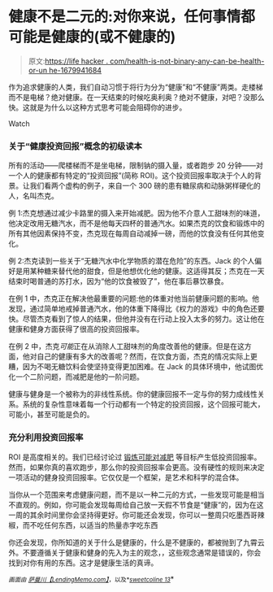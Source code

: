 # 健康不是二元的:对你来说，任何事情都可能是健康的(或不健康的)

> 原文:[https://life hacker . com/health-is-not-binary-any-can-be-health-or-un he-1679941684](https://lifehacker.com/health-is-not-binary-anything-can-be-healthy-or-unhe-1679941684)

作为追求健康的人类，我们自动习惯于将行为分为“健康”和“不健康”两类。走楼梯而不是电梯？绝对健康。在一天结束的时候吃奥利奥？绝对不健康，对吧？没那么快。这就是为什么以这种方式思考可能会阻碍你的进步。

Watch

### **关于“健康投资回报”概念的初级读本**

所有的活动——爬楼梯而不是坐电梯，限制钠的摄入量，或者跑步 20 分钟——对一个人的健康都有特定的“投资回报”(简称 ROI)。这个投资回报率取决于个人的背景。让我们看两个虚构的例子，来自一个 300 磅的患有糖尿病和动脉粥样硬化的人，名叫杰克。

例 1:杰克想通过减少卡路里的摄入来开始减肥。因为他不介意人工甜味剂的味道，他决定改用无糖汽水，而不是他每天四杯的普通汽水。如果杰克的饮食和锻炼中的所有其他因素保持不变，杰克现在每周自动减掉一磅，而他的饮食没有任何其他变化。

例 2:杰克读到一些关于“无糖汽水中化学物质的潜在危险”的东西。Jack 的个人偏好是用某种糖来替代他的甜食，但是他想优化他的健康。这适得其反；杰克在一天结束时喝普通的苏打水，因为“他的饮食被毁了”，他在事后暴饮暴食。

在例 1 中，杰克正在解决他最重要的问题:他的体重对他当前健康问题的影响。他发现，通过简单地戒掉普通汽水，他的体重下降得比《权力的游戏》中的角色还要快。尽管杰克看到了惊人的结果，但他并没有在行动上投入太多的努力。这让他在健康和健身方面获得了很高的投资回报率。

在例 2 中，杰克*可能*正在从消除人工甜味剂的角度改善他的健康。但是在这方面，他对自己的健康有多大的改善呢？然而，在饮食方面，杰克的情况实际上更糟，因为不喝无糖饮料会使坚持变得更加困难。在 Jack 的具体环境中，他试图优化一个二阶问题，而减肥是他的一阶问题。

健康与健身是一个被称为的非线性系统。你的健康回报不一定与你的努力成线性关系。系统的复杂性意味着每一个行动都有一个特定的投资回报，这个回报可能大，可能小，甚至可能是负的。

### **充分利用投资回报率**

ROI 是高度相关的。我们已经讨论过 [锻炼可能对减肥](http://vitals.lifehacker.com/exercise-vs-diet-which-is-more-important-for-weight-l-1677532039) 等目标产生低投资回报率。然而，如果你真的喜欢跑步，那么你的投资回报率会更高。没有硬性的规则来决定一项活动的健身投资回报率。它仅仅是一个框架，是艺术和科学的混合体。

当你从一个范围来考虑健康问题，而不是以一种二元的方式，一些发现可能是相当不直观的。例如，你可能会发现每周给自己放一天假不节食是“健康”的，因为在这一周的其余时间里你会坚持得更好。你可能还会发现，你可以一整周只吃墨西哥辣椒，而不吃任何东西，以适当的热量赤字吃东西

你还会发现，你所知道的关于什么是健康的，什么是不健康的，都被抛到了九霄云外。不要遵循关于健康和健身的先入为主的观念，，这些观念通常是错误的，你会找到对你有用的东西。这才是健康生活的真谛。

<small>*画面由*</small> [<small>*萨曼川*</small>](https://www.flickr.com/photos/samanntran/)<small></small>*[<small>*【LendingMemo.com】*</small>](http://lendingmemo.com)<small>*，以及*</small>[<small>*sweetcoline 13*</small>](https://www.flickr.com/photos/sweetcaroline13/)<small></small>*